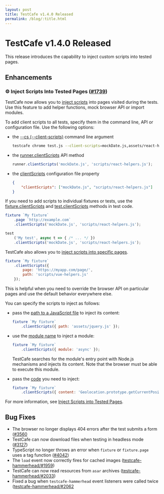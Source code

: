 ```yaml
---
layout: post
title: TestCafe v1.4.0 Released
permalink: /blog/:title.html
---
```

# TestCafe v1.4.0 Released

This release introduces the capability to inject custom scripts into tested pages.

<!--more-->

## Enhancements

### ⚙ Inject Scripts Into Tested Pages ([#1739](https://github.com/DevExpress/testcafe/issues/1739))

TestCafe now allows you to [inject scripts](https://devexpress.github.io/testcafe/documentation/using-testcafe/common-concepts/inject-scripts-into-tested-pages.html) into pages visited during the tests. Use this feature to add helper functions, mock browser API or import modules.

To add client scripts to all tests, specify them in the command line, API or configuration file. Use the following options:

* the [--cs (--client-scripts)](https://devexpress.github.io/testcafe/documentation/using-testcafe/command-line-interface.html#--cs-pathpath2---client-scripts-pathpath2) command line argument

    ```sh
    testcafe chrome test.js --client-scripts=mockDate.js,assets/react-helpers.js
    ```

* the [runner.clientScripts](https://devexpress.github.io/testcafe/documentation/using-testcafe/programming-interface/runner.html#clientscripts) API method

    ```js
    runner.clientScripts('mockDate.js', 'scripts/react-helpers.js');
    ```

* the [clientScripts](https://devexpress.github.io/testcafe/documentation/using-testcafe/configuration-file.html#clientscripts) configuration file property

    ```json
    {
        "clientScripts": ["mockDate.js", "scripts/react-helpers.js"]
    }
    ```

If you need to add scripts to individual fixtures or tests, use the [fixture.clientScripts](https://devexpress.github.io/testcafe/documentation/test-api/test-code-structure.html#inject-scripts-into-tested-pages) and [test.clientScripts](https://devexpress.github.io/testcafe/documentation/test-api/test-code-structure.html#inject-scripts-into-tested-pages) methods in test code.

```js
fixture `My fixture`
    .page `http://example.com`
    .clientScripts('mockDate.js', 'scripts/react-helpers.js');
```

```js
test
    ('My test', async t => { /* ... */ })
    .clientScripts('mockDate.js', 'scripts/react-helpers.js');
```

TestCafe also allows you to [inject scripts into specific pages](https://devexpress.github.io/testcafe/documentation/using-testcafe/common-concepts/inject-scripts-into-tested-pages.html#provide-scripts-for-specific-pages).

```js
fixture `My fixture`
    .clientScripts({
        page: 'https://myapp.com/page/',
        path: 'scripts/vue-helpers.js'
    });
```

This is helpful when you need to override the browser API on particular pages and use the default behavior everywhere else.

You can specify the scripts to inject as follows:

* pass the [path to a JavaScript file](https://devexpress.github.io/testcafe/documentation/using-testcafe/common-concepts/inject-scripts-into-tested-pages.html#inject-a-javascript-file) to inject its content:

    ```js
    fixture `My fixture`
        .clientScripts({ path: 'assets/jquery.js' });
    ```

* use the [module name](https://devexpress.github.io/testcafe/documentation/using-testcafe/common-concepts/inject-scripts-into-tested-pages.html#inject-a-module) to inject a module:

    ```js
    fixture `My fixture`
        .clientScripts({ module: 'async' });
    ```

    TestCafe searches for the module's entry point with Node.js mechanisms and injects its content. Note that the browser must be able to execute this module.

* pass the [code](https://devexpress.github.io/testcafe/documentation/using-testcafe/common-concepts/inject-scripts-into-tested-pages.html#inject-script-code) you need to inject:

    ```js
    fixture `My fixture`
        .clientScripts({ content: 'Geolocation.prototype.getCurrentPosition = () => new Positon(0, 0);' });
    ```

For more information, see [Inject Scripts into Tested Pages](https://devexpress.github.io/testcafe/documentation/using-testcafe/common-concepts/inject-scripts-into-tested-pages.html).

## Bug Fixes

* The browser no longer displays 404 errors after the test submits a form ([#3560](https://github.com/DevExpress/testcafe/issues/3560)
* TestCafe can now download files when testing in headless mode ([#3127](https://github.com/DevExpress/testcafe/issues/3127))
* TypeScript no longer throws an error when `fixture` or `fixture.page` uses a tag function ([#4042](https://github.com/DevExpress/testcafe/issues/4042))
* The `load` event now correctly fires for cached images ([testcafe-hammerhead/#1959](https://github.com/DevExpress/testcafe-hammerhead/issues/1959))
* TestCafe can now read resources from `asar` archives ([testcafe-hammerhead/#2033](https://github.com/DevExpress/testcafe-hammerhead/issues/2033))
* Fixed a bug when `testcafe-hammerhead` event listeners were called twice ([testcafe-hammerhead/#2062](https://github.com/DevExpress/testcafe-hammerhead/issues/2062)
